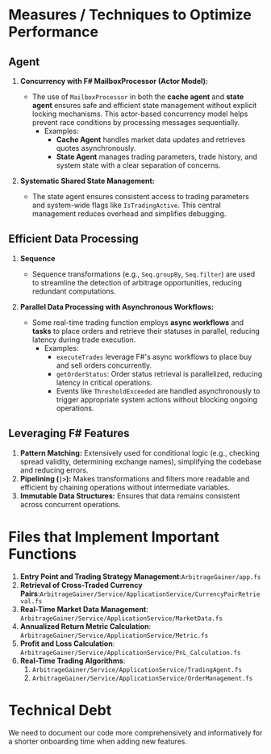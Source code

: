 # Measures / Techniques to Optimize Performance
## Agent
   1. **Concurrency with F# MailboxProcessor (Actor Model):**
      - The use of `MailboxProcessor` in both the **cache agent** and **state agent** ensures safe and efficient state management without explicit locking mechanisms. This actor-based concurrency model helps prevent race conditions by processing messages sequentially.
         - Examples:
            - **Cache Agent** handles market data updates and retrieves quotes asynchronously.
            - **State Agent** manages trading parameters, trade history, and system state with a clear separation of concerns.

   2. **Systematic Shared State Management:**
      - The state agent ensures consistent access to trading parameters and system-wide flags like `IsTradingActive`. This central management reduces overhead and simplifies debugging.
   

## Efficient Data Processing
   1. **Sequence**
      - Sequence transformations (e.g., `Seq.groupBy`, `Seq.filter`) are used to streamline the detection of arbitrage opportunities, reducing redundant computations.
   
   2. **Parallel Data Processing with Asynchronous Workflows:**
      - Some real-time trading function employs **async workflows** and **tasks** to place orders and retrieve their statuses in parallel, reducing latency during trade execution.
         - Examples:
            - `executeTrades` leverage F#'s async workflows to place buy and sell orders concurrently.
            - `getOrderStatus`: Order status retrieval is parallelized, reducing latency in critical operations.
            - Events like `ThresholdExceeded` are handled asynchronously to trigger appropriate system actions without blocking ongoing operations.

## Leveraging F# Features
   1. **Pattern Matching:** Extensively used for conditional logic (e.g., checking spread validity, determining exchange names), simplifying the codebase and reducing errors.
   2. **Pipelining (`|>`):** Makes transformations and filters more readable and efficient by chaining operations without intermediate variables.
   3. **Immutable Data Structures:** Ensures that data remains consistent across concurrent operations.


# Files that Implement Important Functions

1. **Entry Point and Trading Strategy Management**:```ArbitrageGainer/app.fs```
2. **Retrieval of Cross-Traded Currency Pairs**:```ArbitrageGainer/Service/ApplicationService/CurrencyPairRetrieval.fs```
3. **Real-Time Market Data Management**: ```ArbitrageGainer/Service/ApplicationService/MarketData.fs```
4. **Annualized Return Metric Calculation**: ```ArbitrageGainer/Service/ApplicationService/Metric.fs```
5. **Profit and Loss Calculation**: ```ArbitrageGainer/Service/ApplicationService/PnL_Calculation.fs```
6. **Real-Time Trading Algorithms**: 
   1. ```ArbitrageGainer/Service/ApplicationService/TradingAgent.fs```
   2. ```ArbitrageGainer/Service/ApplicationService/OrderManagement.fs```

# Technical Debt
We need to document our code more comprehensively and informatively for a shorter onboarding time when adding new features.